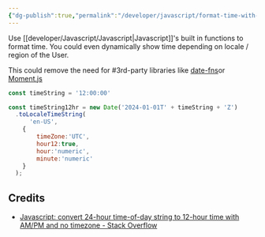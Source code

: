 ```yaml
---
{"dg-publish":true,"permalink":"/developer/javascript/format-time-with-javascript/","created":"2025-04-09T22:10:26.992-05:00","updated":"2025-04-09T11:31:15.000-05:00"}
---
```


Use [[developer/Javascript/Javascript\|Javascript]]'s built in functions to format time. You could even dynamically show time depending on locale / region of the User. 

This could remove the need for #3rd-party libraries like [date-fns](https://date-fns.org/)or [Moment.js](https://momentjs.com/)

```js
const timeString = '12:00:00'

const timeString12hr = new Date('2024-01-01T' + timeString + 'Z')
  .toLocaleTimeString(
	  'en-US',
	{
	    timeZone:'UTC',
	    hour12:true,
	    hour:'numeric',
	    minute:'numeric'
	}
  );
```

## Credits
- [Javascript: convert 24-hour time-of-day string to 12-hour time with AM/PM and no timezone - Stack Overflow](https://stackoverflow.com/questions/13898423/javascript-convert-24-hour-time-of-day-string-to-12-hour-time-with-am-pm-and-no)